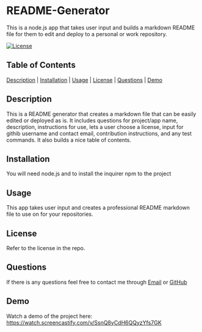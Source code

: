 # README-Generator

This is a node.js app that takes user input and builds a markdown README file for them to edit and deploy to a personal or work repository.

[![License](https://img.shields.io/badge/License-MIT-blueviolet.svg)](https://opensource.org/licenses/MIT)

## Table of Contents

[Description](#description) | [Installation](#installation) | [Usage](#usage) | [License](#license) | [Questions](#questions) | [Demo](#demo)

## Description

This is a README generator that creates a markdown file that can be easily edited or deployed as is. It includes questions for project/app name, description, instructions for use, lets a user choose a license, input for githib username and contact email, contribution instructions, and any test commands. It also builds a nice table of contents.

## Installation

You will need node.js and to install the inquirer npm to the project

## Usage

This app takes user input and creates a professional README markdown file to use on for your repositories.

## License 
Refer to the license in the repo.

## Questions

If there is any questions feel free to contact me through [Email](mailto:j.owen1993@outlook.com) or [GitHub](https://github.com/johnnyowen)

## Demo

Watch a demo of the project here: https://watch.screencastify.com/v/SsnQ8yCdH6QQyzYfs7GK
